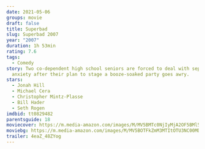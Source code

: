 ```yaml
---
date: 2021-05-06
groups: movie
draft: false
title: Superbad
slug: Superbad 2007
year: "2007"
duration: 1h 53min
rating: 7.6
tags:
  - Comedy
story: Two co-dependent high school seniors are forced to deal with separation
  anxiety after their plan to stage a booze-soaked party goes awry.
stars:
  - Jonah Hill
  - Michael Cera
  - Christopher Mintz-Plasse
  - Bill Hader
  - Seth Rogen
imdbid: tt0829482
parentsguide: 18
moviecover: https://m.media-amazon.com/images/M/MV5BMTc0NjIyMjA2OF5BMl5BanBnXkFtZTcwMzIxNDE1MQ@@._V1_FMjpg_UX336_.jpg
moviebg: https://m.media-amazon.com/images/M/MV5BOTFkZmM3MTItOTU3NC00MDY1LTkxODktMTBhNzJiMjI1YTI4XkEyXkFqcGdeQXVyOTc5MDI5NjE@._V1_FMjpg_UX1280_.jpg
trailer: 4eaZ_48ZYog
---
```

